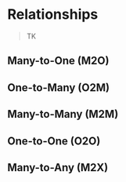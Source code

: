 # Relationships

> TK

## Many-to-One (M2O)

## One-to-Many (O2M)

## Many-to-Many (M2M)

## One-to-One (O2O)

## Many-to-Any (M2X)
